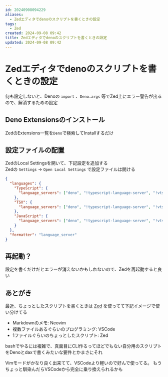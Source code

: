 ```yaml
---
id: 20240908094229
aliases:
  - Zedエディタでdenoのスクリプトを書くときの設定
tags:
  - Zed
created: 2024-09-08 09:42
title: Zedエディタでdenoのスクリプトを書くときの設定
updated: 2024-09-08 09:42
---
```


# Zedエディタでdenoのスクリプトを書くときの設定

何も設定しないと、Denoの `import` 、`Deno.args` 等でZed上にエラー警告が出るので、解消するための設定

## Deno Extensionsのインストール

ZedのExtensions一覧を`Deno`で検索してInstallするだけ

## 設定ファイルの配置

ZedのLocal Settingsを開いて、下記設定を追加する  
Zedの `Settings` → `Open Local Settings` で設定ファイルは開ける

```json
{
  "languages": {
    "TypeScript": {
      "language_servers": ["deno", "!typescript-language-server", "!vtsls"]
    },
    "TSX": {
      "language_servers": ["deno", "!typescript-language-server", "!vtsls"]
    },
    "JavaScript": {
      "language_servers": ["deno", "!typescript-language-server", "!vtsls"]
    }
  },
  "formatter": "language_server"
}
```

## 再起動？

設定を書くだけだとエラーが消えないかもしれないので、Zedを再起動すると良い

## あとがき

最近、ちょっとしたスクリプトを書くときは [Zed](https://zed.dev/) を使ってて下記イメージで使い分けてる

- Markdownのメモ: Neovim
- 複数ファイルあるぐらいのプログラミング: VSCode
- 1ファイルぐらいのちょっとしたスクリプト: Zed

bashでやるには複雑で、真面目にCLI作るってほどでもない自分用のスクリプトをDenoとdaxで書くみたいな要件とかまさにそれ

Vimモードがかなり良く出来てて、VSCodeより軽いので好んで使ってる。
もうちょっと馴染んだらVSCodeから完全に乗り換えられるかも  

